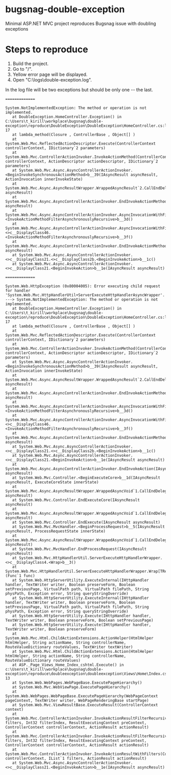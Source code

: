 # bugsnag-double-exception
Minimal ASP.NET MVC project reproduces Bugsnag issue with doubling exceptions

# Steps to reproduce

1. Build the project.
2. Go to "/".
3. Yellow error page will be displayed.
4. Open "C:\logs\double-exception.log".

In the log file will be two exceptions but should be only one -- the last.

    =============
    
    System.NotImplementedException: The method or operation is not implemented.
       at DoubleException.HomeController.Exception() in C:\Users\t_kirill\workplace\bugsnag\double-exception\reproduce\DoubleException\DoubleException\HomeController.cs:line 17
       at lambda_method(Closure , ControllerBase , Object[] )
       at System.Web.Mvc.ReflectedActionDescriptor.Execute(ControllerContext controllerContext, IDictionary`2 parameters)
       at System.Web.Mvc.ControllerActionInvoker.InvokeActionMethod(ControllerContext controllerContext, ActionDescriptor actionDescriptor, IDictionary`2 parameters)
       at System.Web.Mvc.Async.AsyncControllerActionInvoker.<BeginInvokeSynchronousActionMethod>b__39(IAsyncResult asyncResult, ActionInvocation innerInvokeState)
       at System.Web.Mvc.Async.AsyncResultWrapper.WrappedAsyncResult`2.CallEndDelegate(IAsyncResult asyncResult)
       at System.Web.Mvc.Async.AsyncControllerActionInvoker.EndInvokeActionMethod(IAsyncResult asyncResult)
       at System.Web.Mvc.Async.AsyncControllerActionInvoker.AsyncInvocationWithFilters.<InvokeActionMethodFilterAsynchronouslyRecursive>b__3d()
       at System.Web.Mvc.Async.AsyncControllerActionInvoker.AsyncInvocationWithFilters.<>c__DisplayClass46.<InvokeActionMethodFilterAsynchronouslyRecursive>b__3f()
       at System.Web.Mvc.Async.AsyncControllerActionInvoker.EndInvokeActionMethodWithFilters(IAsyncResult asyncResult)
       at System.Web.Mvc.Async.AsyncControllerActionInvoker.<>c__DisplayClass21.<>c__DisplayClass2b.<BeginInvokeAction>b__1c()
       at System.Web.Mvc.Async.AsyncControllerActionInvoker.<>c__DisplayClass21.<BeginInvokeAction>b__1e(IAsyncResult asyncResult)
    
    =============
    
    System.Web.HttpException (0x80004005): Error executing child request for handler 'System.Web.Mvc.HttpHandlerUtil+ServerExecuteHttpHandlerAsyncWrapper'. ---> System.NotImplementedException: The method or operation is not implemented.
       at DoubleException.HomeController.Exception() in C:\Users\t_kirill\workplace\bugsnag\double-exception\reproduce\DoubleException\DoubleException\HomeController.cs:line 17
       at lambda_method(Closure , ControllerBase , Object[] )
       at System.Web.Mvc.ReflectedActionDescriptor.Execute(ControllerContext controllerContext, IDictionary`2 parameters)
       at System.Web.Mvc.ControllerActionInvoker.InvokeActionMethod(ControllerContext controllerContext, ActionDescriptor actionDescriptor, IDictionary`2 parameters)
       at System.Web.Mvc.Async.AsyncControllerActionInvoker.<BeginInvokeSynchronousActionMethod>b__39(IAsyncResult asyncResult, ActionInvocation innerInvokeState)
       at System.Web.Mvc.Async.AsyncResultWrapper.WrappedAsyncResult`2.CallEndDelegate(IAsyncResult asyncResult)
       at System.Web.Mvc.Async.AsyncControllerActionInvoker.EndInvokeActionMethod(IAsyncResult asyncResult)
       at System.Web.Mvc.Async.AsyncControllerActionInvoker.AsyncInvocationWithFilters.<InvokeActionMethodFilterAsynchronouslyRecursive>b__3d()
       at System.Web.Mvc.Async.AsyncControllerActionInvoker.AsyncInvocationWithFilters.<>c__DisplayClass46.<InvokeActionMethodFilterAsynchronouslyRecursive>b__3f()
       at System.Web.Mvc.Async.AsyncControllerActionInvoker.EndInvokeActionMethodWithFilters(IAsyncResult asyncResult)
       at System.Web.Mvc.Async.AsyncControllerActionInvoker.<>c__DisplayClass21.<>c__DisplayClass2b.<BeginInvokeAction>b__1c()
       at System.Web.Mvc.Async.AsyncControllerActionInvoker.<>c__DisplayClass21.<BeginInvokeAction>b__1e(IAsyncResult asyncResult)
       at System.Web.Mvc.Async.AsyncControllerActionInvoker.EndInvokeAction(IAsyncResult asyncResult)
       at System.Web.Mvc.Controller.<BeginExecuteCore>b__1d(IAsyncResult asyncResult, ExecuteCoreState innerState)
       at System.Web.Mvc.Async.AsyncResultWrapper.WrappedAsyncVoid`1.CallEndDelegate(IAsyncResult asyncResult)
       at System.Web.Mvc.Controller.EndExecuteCore(IAsyncResult asyncResult)
       at System.Web.Mvc.Async.AsyncResultWrapper.WrappedAsyncVoid`1.CallEndDelegate(IAsyncResult asyncResult)
       at System.Web.Mvc.Controller.EndExecute(IAsyncResult asyncResult)
       at System.Web.Mvc.MvcHandler.<BeginProcessRequest>b__5(IAsyncResult asyncResult, ProcessRequestState innerState)
       at System.Web.Mvc.Async.AsyncResultWrapper.WrappedAsyncVoid`1.CallEndDelegate(IAsyncResult asyncResult)
       at System.Web.Mvc.MvcHandler.EndProcessRequest(IAsyncResult asyncResult)
       at System.Web.Mvc.HttpHandlerUtil.ServerExecuteHttpHandlerWrapper.<>c__DisplayClass4.<Wrap>b__3()
       at System.Web.Mvc.HttpHandlerUtil.ServerExecuteHttpHandlerWrapper.Wrap[TResult](Func`1 func)
       at System.Web.HttpServerUtility.ExecuteInternal(IHttpHandler handler, TextWriter writer, Boolean preserveForm, Boolean setPreviousPage, VirtualPath path, VirtualPath filePath, String physPath, Exception error, String queryStringOverride)
       at System.Web.HttpServerUtility.ExecuteInternal(IHttpHandler handler, TextWriter writer, Boolean preserveForm, Boolean setPreviousPage, VirtualPath path, VirtualPath filePath, String physPath, Exception error, String queryStringOverride)
       at System.Web.HttpServerUtility.Execute(IHttpHandler handler, TextWriter writer, Boolean preserveForm, Boolean setPreviousPage)
       at System.Web.HttpServerUtility.Execute(IHttpHandler handler, TextWriter writer, Boolean preserveForm)
       at System.Web.Mvc.Html.ChildActionExtensions.ActionHelper(HtmlHelper htmlHelper, String actionName, String controllerName, RouteValueDictionary routeValues, TextWriter textWriter)
       at System.Web.Mvc.Html.ChildActionExtensions.Action(HtmlHelper htmlHelper, String actionName, String controllerName, RouteValueDictionary routeValues)
       at ASP._Page_Views_Home_Index_cshtml.Execute() in c:\Users\t_kirill\workplace\bugsnag\double-exception\reproduce\doubleexception\doubleexception\Views\Home\Index.cshtml:line 13
       at System.Web.WebPages.WebPageBase.ExecutePageHierarchy()
       at System.Web.Mvc.WebViewPage.ExecutePageHierarchy()
       at System.Web.WebPages.WebPageBase.ExecutePageHierarchy(WebPageContext pageContext, TextWriter writer, WebPageRenderingBase startPage)
       at System.Web.Mvc.ViewResultBase.ExecuteResult(ControllerContext context)
       at System.Web.Mvc.ControllerActionInvoker.InvokeActionResultFilterRecursive(IList`1 filters, Int32 filterIndex, ResultExecutingContext preContext, ControllerContext controllerContext, ActionResult actionResult)
       at System.Web.Mvc.ControllerActionInvoker.InvokeActionResultFilterRecursive(IList`1 filters, Int32 filterIndex, ResultExecutingContext preContext, ControllerContext controllerContext, ActionResult actionResult)
       at System.Web.Mvc.ControllerActionInvoker.InvokeActionResultWithFilters(ControllerContext controllerContext, IList`1 filters, ActionResult actionResult)
       at System.Web.Mvc.Async.AsyncControllerActionInvoker.<>c__DisplayClass21.<BeginInvokeAction>b__1e(IAsyncResult asyncResult)

